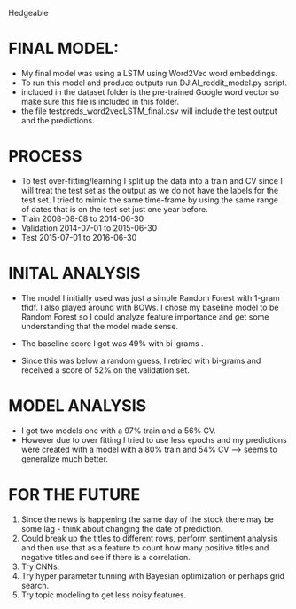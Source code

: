 Hedgeable

# FINAL MODEL:
- My final model was using a LSTM using Word2Vec word embeddings.
- To run this model and produce outputs run DJIAI_reddit_model.py script.
- included in the dataset folder is the pre-trained Google word vector so make sure this file is included in this folder.
- the file testpreds_word2vecLSTM_final.csv will include the test output and the predictions.

# PROCESS
- To test over-fitting/learning I split up the data into a train and CV since I will treat the test set as the output as we do not have the labels for the test set. I tried to mimic the same time-frame by using the same range of dates that is on the test set just one year before.
- Train 2008-08-08 to 2014-06-30
- Validation 2014-07-01 to 2015-06-30
- Test 2015-07-01 to 2016-06-30

# INITAL ANALYSIS
- The model I initially used was just a simple Random Forest with 1-gram tfidf. I also played around with BOWs. I chose my baseline model to be Random Forest so I could analyze feature importance and get some understanding that the model made sense.
- The baseline score I got was 49% with bi-grams .

- Since this was below a random guess, I retried with bi-grams and received a score of 52% on the validation set.

# MODEL ANALYSIS
- I got two models one with a 97% train and a 56% CV. 
- However due to over fitting I tried to use less epochs and my predictions were created with a model with a 80% train and 54% CV --> seems to generalize much better.

# FOR THE FUTURE

1. Since the news is happening the same day of the stock there may be some lag - think about changing the date of prediction.
2. Could break up the titles to different rows, perform sentiment analysis and then use that as a feature to count how many positive titles and negative titles and see if there is a correlation.
5. Try CNNs.
6. Try hyper parameter tunning with Bayesian optimization or perhaps grid search.
7. Try topic modeling to get less noisy features.
